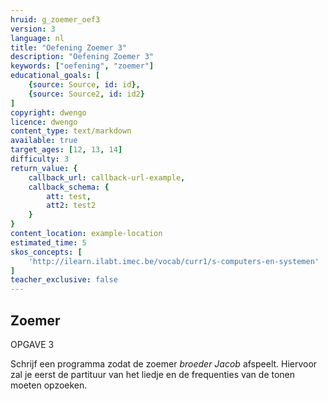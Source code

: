 ```yaml
---
hruid: g_zoemer_oef3
version: 3
language: nl
title: "Oefening Zoemer 3"
description: "Oefening Zoemer 3"
keywords: ["oefening", "zoemer"]
educational_goals: [
    {source: Source, id: id}, 
    {source: Source2, id: id2}
]
copyright: dwengo
licence: dwengo
content_type: text/markdown
available: true
target_ages: [12, 13, 14]
difficulty: 3
return_value: {
    callback_url: callback-url-example,
    callback_schema: {
        att: test,
        att2: test2
    }
}
content_location: example-location
estimated_time: 5
skos_concepts: [
    'http://ilearn.ilabt.imec.be/vocab/curr1/s-computers-en-systemen'
]
teacher_exclusive: false
---
```

## Zoemer

OPGAVE 3 

Schrijf een programma zodat de zoemer *broeder Jacob* afspeelt. Hiervoor zal je eerst de partituur van het liedje en de frequenties van de tonen moeten opzoeken. 